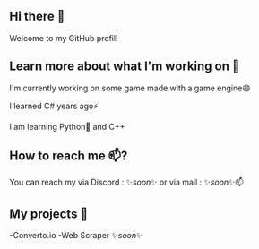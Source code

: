 ## Hi there 👋
 Welcome to my GitHub profil! 

## Learn more about what I'm working on 🔭

I'm currently working on some game made with a game engine😄

I learned C# years ago⚡

I am learning Python🐍 and C++ 

## How to reach me 📫?

You can reach my via Discord : ✨*soon*✨ or via mail : ✨*soon*✨📫

## My projects 🌱

-Converto.io 
-Web Scraper
✨*soon*✨

<!--
**AlexandreAero/AlexandreAero** is a ✨ _special_ ✨ repository because its `README.md` (this file) appears on your GitHub profile.

Here are some ideas to get you started:

-🔭 I’m currently working on ...
- 🌱 I’m currently learning ...
- 👯 I’m looking to collaborate on ...
- 🤔 I’m looking for help with ...
- 💬 Ask me about ...
- 📫 How to reach me: ...
- 😄 Pronouns: ...
- ⚡ Fun fact: ...
-->
